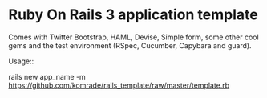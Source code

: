 Ruby On Rails 3 application template
========

Comes with Twitter Bootstrap, HAML, Devise, Simple form, some other cool gems and the test environment (RSpec, Cucumber, Capybara and guard).

Usage::

rails new app_name -m https://github.com/komrade/rails_template/raw/master/template.rb
